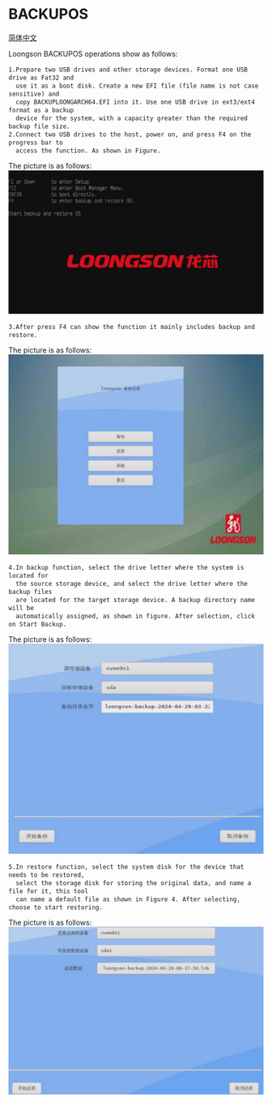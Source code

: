 # BACKUPOS

[简体中文](https://github.com/loongson/Firmware/blob/main/LoongsonBackupOS/README_CN.md)

Loongson BACKUPOS operations show as follows:

```
1.Prepare two USB drives and other storage devices. Format one USB drive as Fat32 and 
  use it as a boot disk. Create a new EFI file (file name is not case sensitive) and 
  copy BACKUPLOONGARCH64.EFI into it. Use one USB drive in ext3/ext4 format as a backup 
  device for the system, with a capacity greater than the required backup file size.
2.Connect two USB drives to the host, power on, and press F4 on the progress bar to 
  access the function. As shown in Figure.
```
The picture is as follows:
![image](https://github.com/loongson/Firmware/blob/main/Image/BACKUP-F4.jpg)

```
3.After press F4 can show the function it mainly includes backup and restore.
```
The picture is as follows:
![image](https://github.com/loongson/Firmware/blob/main/Image/BACKUP-show.jpg)

```
4.In backup function, select the drive letter where the system is located for 
  the source storage device, and select the drive letter where the backup files 
  are located for the target storage device. A backup directory name will be
  automatically assigned, as shown in figure. After selection, click on Start Backup.
```
The picture is as follows:
![image](https://github.com/loongson/Firmware/blob/main/Image/BACKUP-back.jpg)

```
5.In restore function, select the system disk for the device that needs to be restored, 
  select the storage disk for storing the original data, and name a file for it, this tool 
  can name a default file as shown in Figure 4. After selecting, choose to start restoring.
```
The picture is as follows:
![image](https://github.com/loongson/Firmware/blob/main/Image/BACKUP-restore.jpg)

